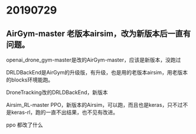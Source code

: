# 20190729

## AirGym-master 老版本airsim，改为新版本后一直有问题。

openai_drone_gym-master是改的AirGym-master，应该是新版本，没跑过

DRLDBackEnd是AirGym的升级版，有升级，也是用的老版本airsim，用老版本的blocks环境能跑。

DroneTracking改的DRLDBackEnd，新版本





Airsim_RL-master PPO，新版本的Airsim，可以跑，而且也是keras，只不过不是keras-rl，跑的一直不出结果，也不见有改进。





ppo 都改了什么






